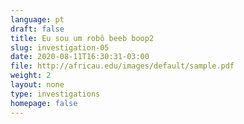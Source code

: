 ```yaml
---
language: pt
draft: false
title: Eu sou um robô beeb boop2
slug: investigation-05
date: 2020-08-11T16:30:31-03:00
file: http://africau.edu/images/default/sample.pdf
weight: 2
layout: none
type: investigations
homepage: false
---
```

